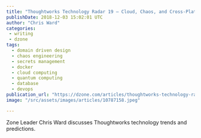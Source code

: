 ```yaml
---
title: "Thoughtworks Technology Radar 19 — Cloud, Chaos, and Cross-Platform"
publishDate: 2018-12-03 15:02:01 UTC
author: "Chris Ward"
categories:
 - writing
 - dzone
tags:
  - domain driven design
  - chaos engineering
  - secrets management
  - docker
  - cloud computing
  - quantum computing
  - database
  - devops
publication_url: "https://dzone.com/articles/thoughtworks-technology-radar-19-cloud-chaos-and-c"
image: "/src/assets/images/articles/10787158.jpeg"

---
```

Zone Leader Chris Ward discusses Thoughtworks technology trends and predictions.

